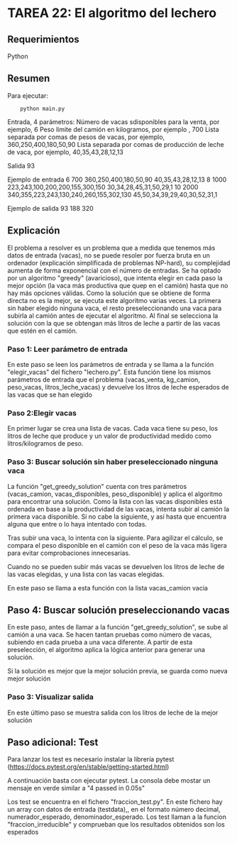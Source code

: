 # TAREA 22: El algoritmo del lechero

## Requerimientos

Python

## Resumen

Para ejecutar:

        python main.py

Entrada, 4 parámetros:
Número de vacas sdisponibles para la venta, por ejemplo, 6
Peso límite del camión en kilogramos, por ejemplo , 700
Lista separada por comas de pesos de vacas, por ejemplo, 360,250,400,180,50,90
Lista separada por comas de producción de leche de vaca, por ejemplo, 40,35,43,28,12,13

Salida 93

Ejemplo de entrada
6 700 360,250,400,180,50,90 40,35,43,28,12,13
8 1000 223,243,100,200,200,155,300,150 30,34,28,45,31,50,29,1
10 2000 340,355,223,243,130,240,260,155,302,130 45,50,34,39,29,40,30,52,31,1

Ejemplo de salida
93
188
320

## Explicación

El problema a resolver es un problema que a medida que tenemos más datos de entrada (vacas), no se puede resoler por fuerza bruta en un ordenador (explicación simplificada de problemas NP-hard), su complejidad aumenta de forma exponencial con el número de entradas. Se ha optado por un algoritmo "greedy" (avaricioso), que intenta elegir en cada paso la mejor opción (la vaca más productiva que quep en el camión) hasta que no hay más opciones válidas. Como la solución que se obtiene de forma directa no es la mejor, se ejecuta este algoritmo varias veces. La primera sin haber elegido ninguna vaca, el resto preseleccionando una vaca para subirla al camión antes de ejecutar el algoritmo. Al final se selecciona la solución con la que se obtengan más litros de leche a partir de las vacas que estén en el camión.

### Paso 1: Leer parámetro de entrada

En este paso se leen los parámetros de entrada y se llama a la función "elegir_vacas" del fichero "lechero.py". Esta función tiene los mismos parámetros de entrada que el problema (vacas_venta, kg_camion, peso_vacas, litros_leche_vacas) y devuelve los litros de leche esperados de las vacas que se han elegido

### Paso 2:Elegir vacas

En primer lugar se crea una lista de vacas. Cada vaca tiene su peso, los litros de leche que produce y un valor de productividad medido como litros/kilogramos de peso.

### Paso 3: Buscar solución sin haber preseleccionado ninguna vaca

La función "get_greedy_solution" cuenta con tres parámetros (vacas_camion, vacas_disponibles, peso_disponible) y aplica el algoritmo para encontrar una solución. Como la lista con las vacas disponibles está ordenada en base a la productividad de las vacas, intenta subir al camión la primera vaca disponible. Si no cabe la siguiente, y así hasta que encuentra alguna que entre o lo haya intentado con todas.

Tras subir una vaca, lo intenta con la siguiente. Para agilizar el cálculo, se compara el peso disponible en el camión con el peso de la vaca más ligera para evitar comprobaciones innecesarias.

Cuando no se pueden subir más vacas se devuelven los litros de leche de las vacas elegidas, y una lista con las vacas elegidas.

En este paso se llama a esta función con la lista vacas_camion vacia

## Paso 4: Buscar solución preseleccionando vacas

En este paso, antes de llamar a la función "get_greedy_solution", se sube al camión a una vaca. Se hacen tantan pruebas como número de vacas, subiendo en cada prueba a una vaca diferente. A partir de esta preselección, el algoritmo aplica la lógica anterior para generar una solución.

Si la solución es mejor que la mejor solución previa, se guarda como nueva mejor solución

### Paso 3: Visualizar salida

En este último paso se muestra salida con los litros de leche de la mejor solución

## Paso adicional: Test

Para lanzar los test es necesario instalar la librería pytest (https://docs.pytest.org/en/stable/getting-started.html)

A continuación basta con ejecutar pytest. La consola debe mostar un mensaje en verde similar a "4 passed in 0.05s"

Los test se encuentra en el fichero "fraccion_test.py". En este fichero hay un array con datos de entrada (testdata),, en el formato número decimal, numerador_esperado, denominador_esperado. Los test llaman a la funcion "fraccion_irreducible" y comprueban que los resultados obtenidos son los esperados
